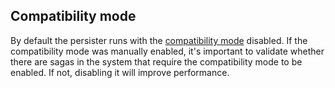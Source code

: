 ## Compatibility mode

By default the persister runs with the [compatibility mode](/persistence/azure-table/configuration.md?version=astp_5#saga-compatibility-configuration) disabled. If the compatibility mode was manually enabled, it's important to validate whether there are sagas in the system that require the compatibility mode to be enabled.
If not, disabling it will improve performance.
